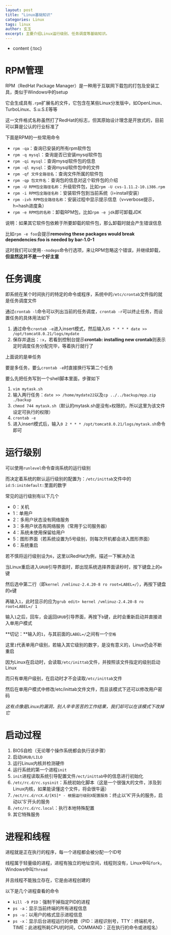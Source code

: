 ```yaml
---
layout: post
title: "Linux基础知识"
categories: Linux
tags: linux
author: 玄玉
excerpt: 主要介绍Linux运行级别、任务调度等基础知识。
---
```


* content
{:toc}


# RPM管理
RPM（RedHat Package Manager）是一种用于互联网下载包的打包及安装工具，类似于Windows中的setup

它会生成具有`.rpm`扩展名的文件，它包含在某些Linux分发版中，如OpenLinux、TurboLinux、S.u.S.E等等

这一文件格式名称虽然打了RedHat的标志，但其原始设计理念是开放式的，目前可以算是公认的行业标准了

下面是RPM的一些常用命令

* `rpm -qa`：查询已安装的所有rpm软件包
* `rpm -q mysql`：查询是否已安装mysql软件包
* `rpm -qi mysql`：查询mysql软件包的信息
* `rpm -ql mysql`：查询mysql软件包中的文件
* `rpm -qf 文件全路径名`：查询文件所属的软件包
* `rpm -qp 包文件名`：查询包的信息对这个软件包的介绍
* `rpm -U RPM包全路径名称`：升级软件包，比如`rpm -U cvs-1.11.2-10.i386.rpm`
* `rpm -i RPM包全路径名称`：安装软件包到当前系统（i=install安装）
* `rpm -ivh RPM包全路径名称`：安装过程中显示提示信息（v=verbose提示，h=hash进度条）
* `rpm -e RPM包的名称`：卸载RPM包，比如`rpm -e jdk`即可卸载JDK

说明：如果其它软件包依赖于所要卸载的软件包，那么卸载时就会产生错误信息

比如`rpm -e foo`会提示**removing these packages would break dependencies:foo is needed by bar-1.0-1**

这时我们可以使用`--nodeps`命令行选项，来让RPM忽略这个错误，并继续卸载，**但显然这并不是一个好主意**

# 任务调度

即系统在某个时间执行的特定的命令或程序，系统中的`/etc/crontab`文件指的就是任务调度文件

通过`crontab -l`命令可以列出当前的任务调度，`crontab -r`可以终止任务，而设置任务的具体用法如下

1. 通过命令`crontab -e`进入insert模式，然后输入`05 * * * * date >> /opt/tomcat8.0.21/logs/mydate`
2. 保存并退出：`:x`，若看到控制台提示**crontab: installing new crontab**则表示定时调度任务分配完毕，等着执行就行了

上面说的是单任务

要是多任务，要么`crontab -e`时直接换行写第二个任务

要么先把任务写到一个shell脚本里面，步骤如下

1. `vim mytask.sh`
2. 输入两行任务：`date >> /home/mydate22`以及`cp ../../backup/mpp.zip ./backup`
3. `chmod 744 mytask.sh`（默认的mytask.sh是没有`x`权限的，所以这里为该文件设定可执行的权限）
4. `crontab -e`
5. 进入insert模式后，输入`0 2 * * * /opt/tomcat8.0.21/logs/mytask.sh`命令即可

# 运行级别

可以使用`runlevel`命令查询系统的运行级别

而决定着系统的默认运行级别的配置为：`/etc/inittab`文件中的`id:5:initdefault:`里面的数字

常见的运行级别有以下几个

* 0：关机
* 1：单用户
* 2：多用户状态没有网络服务
* 3：多用户状态有网络服务（常用于公司服务器）
* 4：系统未使用保留给用户
* 5：图形界面（若系统设置为5号级别，则每次开机都会进入图形界面）
* 6：系统重启

若不慎将运行级别设为`6`，这里以RedHat为例，描述一下解决办法

当Linux重启进入`GRUB`引导界面时，即出现系统选择界面读秒时，按下键盘上的`e`键

然后选中第二行（即`kernel /vmlinuz-2.4.20-8 ro root=LABEL=/`），再按下键盘的`e`键

再输入`1`，此时显示的应为`grub edit> kernel /vmlinuz-2.4.20-8 ro root=LABEL=/ 1`

输入`1`之后，回车，会返回`GRUB`引导界面，再按下`b`键，此时会重新启动并直接进入单用户模式

**切记：**输入的`1`，与其前面的`LABEL=/`之间有一个`空格`

这里`1`代表单用户级别，若输入其它级别的数字，是没有意义的，Linux仍会不断重启

因为Linux在启动时，会读取`/etc/inittab`文件，并按照该文件指定的级别启动Linux

而只有单用户级别，在启动时才不会读取`/etc/inittab`文件

然后在单用户模式中修改/etc/inittab文件文件，而且该模式下还可以修改用户密码

*这有点像是Linux的漏洞，别人辛辛苦苦的工作结果，我们却可以在该模式下改掉它*

# 启动过程

1. BIOS自检（无论哪个操作系统都会执行该步骤）
2. 启动`GRUB/LILO`
3. 运行Linux内核并检测硬件
4. 运行系统的第一个进程`init`
5. `init`进程读取系统引导配置文件`/ect/inittab`中的信息进行初始化
6. `/etc/rc.d/rc.sysinit`：系统初始化脚本（这是一个很强大的文件，涉及到Linux内核，如果能读懂这个文件，将会很牛逼）
7. `/ect/rc.d/rcX.d/[KS]* - 根据运行级别X配置服务`：终止以'K'开头的服务，启动以'S'开头的服务
8. `/etc/rc.d/rc.local`：执行本地特殊配置
9. 其它特殊服务

# 进程和线程

进程就是正在执行的程序，每一个进程都会被分配一个ID号

线程属于轻量级的进程，进程有独立的地址空间，线程则没有，Linux中叫`fork`，Windows中叫`Thread`

并且线程不能独立存在，它是由进程创建的

以下是几个进程查看的命令

* `kill -9 PID`：强制干掉指定PID的进程
* `ps -a`：显示当前终端的所有进程信息
* `ps -u`：以用户的格式显示进程信息
* `ps -x`：显示后台进程运行的参数（PID：进程识别号，TTY：终端机号，TIME：此进程所耗CPU的时间，COMMAND：正在执行的命令或进程名）